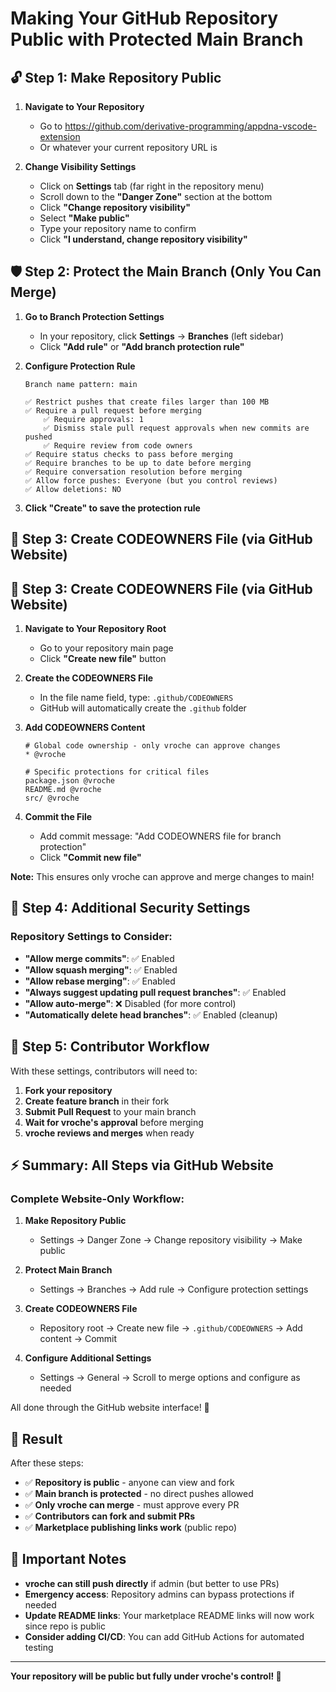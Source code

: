 # Making Your GitHub Repository Public with Protected Main Branch

## 🔓 Step 1: Make Repository Public

1. **Navigate to Your Repository**
   - Go to https://github.com/derivative-programming/appdna-vscode-extension
   - Or whatever your current repository URL is

2. **Change Visibility Settings**
   - Click on **Settings** tab (far right in the repository menu)
   - Scroll down to the **"Danger Zone"** section at the bottom
   - Click **"Change repository visibility"**
   - Select **"Make public"**
   - Type your repository name to confirm
   - Click **"I understand, change repository visibility"**

## 🛡️ Step 2: Protect the Main Branch (Only You Can Merge)

1. **Go to Branch Protection Settings**
   - In your repository, click **Settings** → **Branches** (left sidebar)
   - Click **"Add rule"** or **"Add branch protection rule"**

2. **Configure Protection Rule**
   ```
   Branch name pattern: main
   
   ✅ Restrict pushes that create files larger than 100 MB
   ✅ Require a pull request before merging
       ✅ Require approvals: 1
       ✅ Dismiss stale pull request approvals when new commits are pushed
       ✅ Require review from code owners
   ✅ Require status checks to pass before merging
   ✅ Require branches to be up to date before merging
   ✅ Require conversation resolution before merging
   ✅ Allow force pushes: Everyone (but you control reviews)
   ✅ Allow deletions: NO
   ```

3. **Click "Create" to save the protection rule**

## 📁 Step 3: Create CODEOWNERS File (via GitHub Website)

## 📁 Step 3: Create CODEOWNERS File (via GitHub Website)

1. **Navigate to Your Repository Root**
   - Go to your repository main page
   - Click **"Create new file"** button

2. **Create the CODEOWNERS File**
   - In the file name field, type: `.github/CODEOWNERS`
   - GitHub will automatically create the `.github` folder
   
3. **Add CODEOWNERS Content**
   ```
   # Global code ownership - only vroche can approve changes
   * @vroche

   # Specific protections for critical files
   package.json @vroche
   README.md @vroche
   src/ @vroche
   ```
   
4. **Commit the File**
   - Add commit message: "Add CODEOWNERS file for branch protection"
   - Click **"Commit new file"**

**Note:** This ensures only vroche can approve and merge changes to main!

## 🔧 Step 4: Additional Security Settings

### **Repository Settings to Consider:**
- **"Allow merge commits"**: ✅ Enabled
- **"Allow squash merging"**: ✅ Enabled  
- **"Allow rebase merging"**: ✅ Enabled
- **"Always suggest updating pull request branches"**: ✅ Enabled
- **"Allow auto-merge"**: ❌ Disabled (for more control)
- **"Automatically delete head branches"**: ✅ Enabled (cleanup)

## 🤝 Step 5: Contributor Workflow

With these settings, contributors will need to:

1. **Fork your repository**
2. **Create feature branch** in their fork
3. **Submit Pull Request** to your main branch
4. **Wait for vroche's approval** before merging
5. **vroche reviews and merges** when ready

## ⚡ Summary: All Steps via GitHub Website

### **Complete Website-Only Workflow:**

1. **Make Repository Public**
   - Settings → Danger Zone → Change repository visibility → Make public

2. **Protect Main Branch**
   - Settings → Branches → Add rule → Configure protection settings

3. **Create CODEOWNERS File**
   - Repository root → Create new file → `.github/CODEOWNERS` → Add content → Commit

4. **Configure Additional Settings**
   - Settings → General → Scroll to merge options and configure as needed

All done through the GitHub website interface! 🎉

## 🎯 Result

After these steps:
- ✅ **Repository is public** - anyone can view and fork
- ✅ **Main branch is protected** - no direct pushes allowed
- ✅ **Only vroche can merge** - must approve every PR
- ✅ **Contributors can fork and submit PRs**
- ✅ **Marketplace publishing links work** (public repo)

## 🚨 Important Notes

- **vroche can still push directly** if admin (but better to use PRs)
- **Emergency access**: Repository admins can bypass protections if needed
- **Update README links**: Your marketplace README links will now work since repo is public
- **Consider adding CI/CD**: You can add GitHub Actions for automated testing

---

**Your repository will be public but fully under vroche's control! 🎉**
